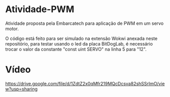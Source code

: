 # Atividade-PWM

Atividade proposta pela Embarcatech para aplicação de PWM em um servo motor.

O código está feito para ser simulado na extensão Wokwi anexada neste repositório, para testar usando o led da placa BitDogLab, é necessário trocar o valor da constante "const uint SERVO" na linha 5 para "12".

# Vídeo

https://drive.google.com/file/d/1ZdtZ2x0qMfr219MQcDcsva82shSSrImO/view?usp=sharing
